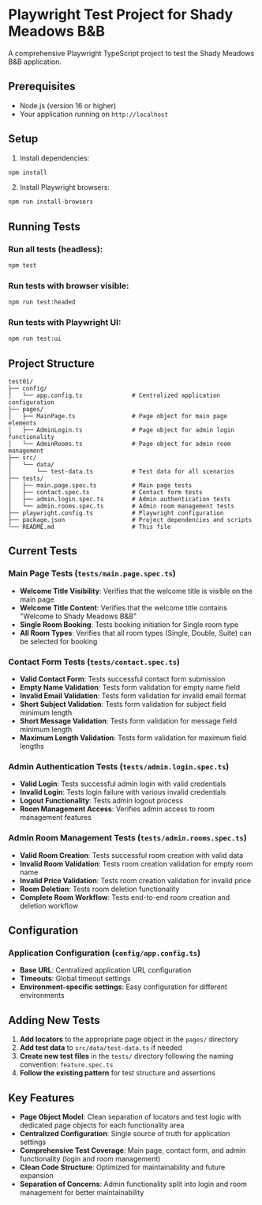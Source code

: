 # Playwright Test Project for Shady Meadows B&B

A comprehensive Playwright TypeScript project to test the Shady Meadows B&B application.

## Prerequisites

- Node.js (version 16 or higher)
- Your application running on `http://localhost`

## Setup

1. Install dependencies:
```bash
npm install
```

2. Install Playwright browsers:
```bash
npm run install-browsers
```

## Running Tests

### Run all tests (headless):
```bash
npm test
```

### Run tests with browser visible:
```bash
npm run test:headed
```

### Run tests with Playwright UI:
```bash
npm run test:ui
```

## Project Structure

```
test01/
├── config/
│   └── app.config.ts              # Centralized application configuration
├── pages/
│   ├── MainPage.ts                # Page object for main page elements
│   ├── AdminLogin.ts              # Page object for admin login functionality
│   └── AdminRooms.ts              # Page object for admin room management
├── src/
│   └── data/
│       └── test-data.ts           # Test data for all scenarios
├── tests/
│   ├── main.page.spec.ts          # Main page tests
│   ├── contact.spec.ts            # Contact form tests
│   ├── admin.login.spec.ts        # Admin authentication tests
│   └── admin.rooms.spec.ts        # Admin room management tests
├── playwright.config.ts           # Playwright configuration
├── package.json                   # Project dependencies and scripts
└── README.md                      # This file
```

## Current Tests

### Main Page Tests (`tests/main.page.spec.ts`)
- **Welcome Title Visibility**: Verifies that the welcome title is visible on the main page
- **Welcome Title Content**: Verifies that the welcome title contains "Welcome to Shady Meadows B&B"
- **Single Room Booking**: Tests booking initiation for Single room type
- **All Room Types**: Verifies that all room types (Single, Double, Suite) can be selected for booking

### Contact Form Tests (`tests/contact.spec.ts`)
- **Valid Contact Form**: Tests successful contact form submission
- **Empty Name Validation**: Tests form validation for empty name field
- **Invalid Email Validation**: Tests form validation for invalid email format
- **Short Subject Validation**: Tests form validation for subject field minimum length
- **Short Message Validation**: Tests form validation for message field minimum length
- **Maximum Length Validation**: Tests form validation for maximum field lengths

### Admin Authentication Tests (`tests/admin.login.spec.ts`)
- **Valid Login**: Tests successful admin login with valid credentials
- **Invalid Login**: Tests login failure with various invalid credentials
- **Logout Functionality**: Tests admin logout process
- **Room Management Access**: Verifies admin access to room management features

### Admin Room Management Tests (`tests/admin.rooms.spec.ts`)
- **Valid Room Creation**: Tests successful room creation with valid data
- **Invalid Room Validation**: Tests room creation validation for empty room name
- **Invalid Price Validation**: Tests room creation validation for invalid price
- **Room Deletion**: Tests room deletion functionality
- **Complete Room Workflow**: Tests end-to-end room creation and deletion workflow

## Configuration

### Application Configuration (`config/app.config.ts`)
- **Base URL**: Centralized application URL configuration
- **Timeouts**: Global timeout settings
- **Environment-specific settings**: Easy configuration for different environments

## Adding New Tests

1. **Add locators** to the appropriate page object in the `pages/` directory
2. **Add test data** to `src/data/test-data.ts` if needed
3. **Create new test files** in the `tests/` directory following the naming convention: `feature.spec.ts`
4. **Follow the existing pattern** for test structure and assertions

## Key Features

- **Page Object Model**: Clean separation of locators and test logic with dedicated page objects for each functionality area
- **Centralized Configuration**: Single source of truth for application settings
- **Comprehensive Test Coverage**: Main page, contact form, and admin functionality (login and room management)
- **Clean Code Structure**: Optimized for maintainability and future expansion
- **Separation of Concerns**: Admin functionality split into login and room management for better maintainability
